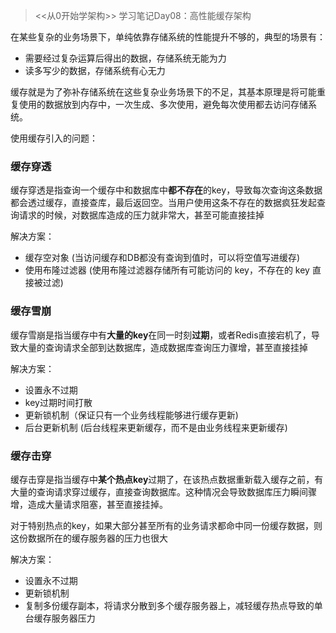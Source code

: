 > <<从0开始学架构>> 学习笔记Day08：高性能缓存架构

在某些复杂的业务场景下，单纯依靠存储系统的性能提升不够的，典型的场景有：

- 需要经过复杂运算后得出的数据，存储系统无能为力
- 读多写少的数据，存储系统有心无力

缓存就是为了弥补存储系统在这些复杂业务场景下的不足，其基本原理是将可能重复使用的数据放到内存中，一次生成、多次使用，避免每次使用都去访问存储系统。

使用缓存引入的问题：

### 缓存穿透

缓存穿透是指查询一个缓存中和数据库中**都不存在**的key，导致每次查询这条数据都会透过缓存，直接查库，最后返回空。当用户使用这条不存在的数据疯狂发起查询请求的时候，对数据库造成的压力就非常大，甚至可能直接挂掉

解决方案：

- 缓存空对象 (当访问缓存和DB都没有查询到值时，可以将空值写进缓存)
- 使用布隆过滤器 (使用布隆过滤器存储所有可能访问的 key，不存在的 key 直接被过滤)

### 缓存雪崩

缓存雪崩是指当缓存中有**大量的key**在同一时刻**过期**，或者Redis直接宕机了，导致大量的查询请求全部到达数据库，造成数据库查询压力骤增，甚至直接挂掉

解决方案：

- 设置永不过期
- key过期时间打散
- 更新锁机制（保证只有一个业务线程能够进行缓存更新)
- 后台更新机制 (后台线程来更新缓存，而不是由业务线程来更新缓存)

### 缓存击穿

缓存击穿是指当缓存中**某个热点key**过期了，在该热点数据重新载入缓存之前，有大量的查询请求穿过缓存，直接查询数据库。这种情况会导致数据库压力瞬间骤增，造成大量请求阻塞，甚至直接挂掉。

对于特别热点的key，如果大部分甚至所有的业务请求都命中同一份缓存数据，则这份数据所在的缓存服务器的压力也很大

解决方案：

- 设置永不过期
- 更新锁机制
- 复制多份缓存副本，将请求分散到多个缓存服务器上，减轻缓存热点导致的单台缓存服务器压力